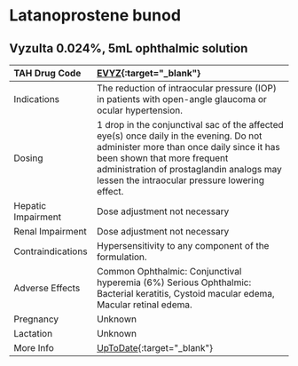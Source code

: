 # Latanoprostene bunod

## Vyzulta 0.024%, 5mL ophthalmic solution

| TAH Drug Code      | [EVYZ](https://www.tahsda.org.tw/drugs/hissearch.php?drug_code=EVYZ){:target="_blank"}                                                                                                                                                                          |
|:-------------------|:----------------------------------------------------------------------------------------------------------------------------------------------------------------------------------------------------------------------------------------------------------------|
| Indications        | The reduction of intraocular pressure (IOP) in patients with open-angle glaucoma or ocular hypertension.                                                                                                                                                        |
| Dosing             | 1 drop in the conjunctival sac of the affected eye(s) once daily in the evening. Do not administer more than once daily since it has been shown that more frequent administration of prostaglandin analogs may lessen the intraocular pressure lowering effect. |
| Hepatic Impairment | Dose adjustment not necessary                                                                                                                                                                                                                                   |
| Renal Impairment   | Dose adjustment not necessary                                                                                                                                                                                                                                   |
| Contraindications  | Hypersensitivity to any component of the formulation.                                                                                                                                                                                                           |
| Adverse Effects    | Common Ophthalmic: Conjunctival hyperemia (6%) Serious Ophthalmic: Bacterial keratitis, Cystoid macular edema, Macular retinal edema.                                                                                                                           |
| Pregnancy          | Unknown                                                                                                                                                                                                                                                         |
| Lactation          | Unknown                                                                                                                                                                                                                                                         |
| More Info          | [UpToDate](https://www.uptodate.com/contents/latanoprostene-bunod-drug-information){:target="_blank"}                                                                                                                                                           |

